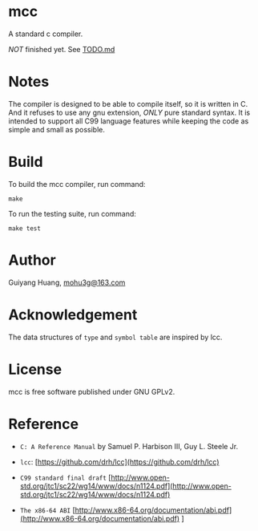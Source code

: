 # mcc
A standard c compiler. 

_NOT_ finished yet. See [TODO.md](TODO.md)

# Notes
The compiler is designed to be able to compile itself, so it is written in C. And it refuses to use any gnu extension, _ONLY_ pure standard syntax. It is intended to support all C99 language features while keeping the code as simple and small as possible.

# Build
To build the mcc compiler, run command:

  	make

To run the testing suite, run command:

    make test

# Author
Guiyang Huang, [mohu3g@163.com](mailto:mohu3g@163.com)

# Acknowledgement
The data structures of `type` and `symbol table` are inspired by lcc.

# License
mcc is free software published under GNU GPLv2.

# Reference

* `C: A Reference Manual` by Samuel P. Harbison III, Guy L. Steele Jr.

* `lcc`: [https://github.com/drh/lcc](https://github.com/drh/lcc)

* `C99 standard final draft` [http://www.open-std.org/jtc1/sc22/wg14/www/docs/n1124.pdf](http://www.open-std.org/jtc1/sc22/wg14/www/docs/n1124.pdf)

* `The x86-64 ABI` [http://www.x86-64.org/documentation/abi.pdf](http://www.x86-64.org/documentation/abi.pdf)
]
